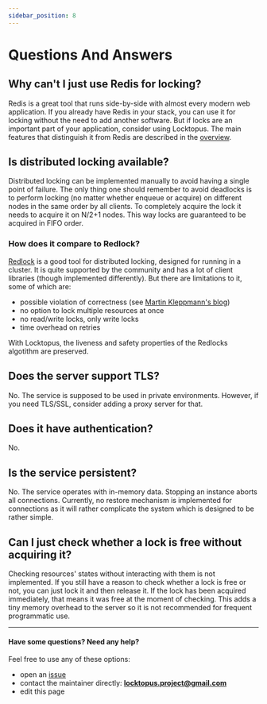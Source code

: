 ```yaml
---
sidebar_position: 8
---
```


# Questions And Answers

## Why can't I just use Redis for locking?

Redis is a great tool that runs side-by-side with almost every modern web application. If you already have Redis in your stack, you can use it for locking without the need to add another software. But if locks are an important part of your application, consider using Locktopus. The main features that distinguish it from Redis are described in the [overview](overview.md#features).

## Is distributed locking available?

Distributed locking can be implemented manually to avoid having a single point of failure. The only thing one should remember to avoid deadlocks is to perform locking (no matter whether enqueue or acquire) on different nodes in the same order by all clients. To completely acquire the lock it needs to acquire it on N/2+1 nodes. This way locks are guaranteed to be acquired in FIFO order.

### How does it compare to Redlock?

[Redlock](https://redis.io/docs/manual/patterns/distributed-locks/) is a good tool for distributed locking, designed for running in a cluster. It is quite supported by the community and has a lot of client libraries (though implemented differently). But there are limitations to it, some of which are:

- possible violation of correctness (see [Martin Kleppmann's blog](https://martin.kleppmann.com/2016/02/08/how-to-do-distributed-locking.html))
- no option to lock multiple resources at once
- no read/write locks, only write locks
- time overhead on retries

With Locktopus, the liveness and safety properties of the Redlocks algotithm are preserved.

## Does the server support TLS?

No. The service is supposed to be used in private environments. However, if you need TLS/SSL, consider adding a proxy server for that.

## Does it have authentication?

No.

## Is the service persistent?

No. The service operates with in-memory data. Stopping an instance aborts all connections.
Currently, no restore mechanism is implemented for connections as it will rather complicate the system which is designed to be rather simple.

## Can I just check whether a lock is free without acquiring it?

Checking resources' states without interacting with them is not implemented. If you still have a reason to check whether a lock is free or not, you can just lock it and then release it. If the lock has been acquired immediately, that means it was free at the moment of checking. This adds a tiny memory overhead to the server so it is not recommended for frequent programmatic use.

---

#### Have some questions? Need any help?

Feel free to use any of these options:

- open an [issue](https://github.com/locktopus-project/locktopus-website/issues)
- contact the maintainer directly: **locktopus.project@gmail.com**
- edit this page
